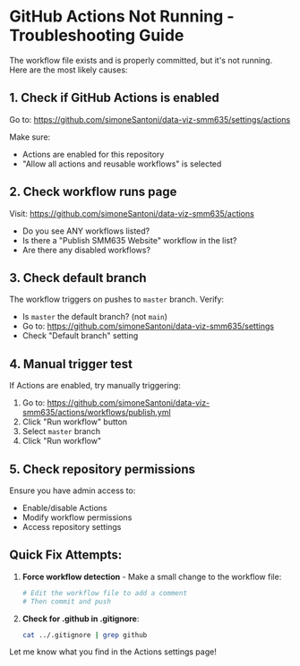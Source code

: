 # GitHub Actions Not Running - Troubleshooting Guide

The workflow file exists and is properly committed, but it's not running. Here are the most likely causes:

## 1. Check if GitHub Actions is enabled

Go to: https://github.com/simoneSantoni/data-viz-smm635/settings/actions

Make sure:
- Actions are enabled for this repository
- "Allow all actions and reusable workflows" is selected

## 2. Check workflow runs page

Visit: https://github.com/simoneSantoni/data-viz-smm635/actions

- Do you see ANY workflows listed?
- Is there a "Publish SMM635 Website" workflow in the list?
- Are there any disabled workflows?

## 3. Check default branch

The workflow triggers on pushes to `master` branch. Verify:
- Is `master` the default branch? (not `main`)
- Go to: https://github.com/simoneSantoni/data-viz-smm635/settings
- Check "Default branch" setting

## 4. Manual trigger test

If Actions are enabled, try manually triggering:
1. Go to: https://github.com/simoneSantoni/data-viz-smm635/actions/workflows/publish.yml
2. Click "Run workflow" button
3. Select `master` branch
4. Click "Run workflow"

## 5. Check repository permissions

Ensure you have admin access to:
- Enable/disable Actions
- Modify workflow permissions
- Access repository settings

## Quick Fix Attempts:

1. **Force workflow detection** - Make a small change to the workflow file:
   ```bash
   # Edit the workflow file to add a comment
   # Then commit and push
   ```

2. **Check for .github in .gitignore**:
   ```bash
   cat ../.gitignore | grep github
   ```

Let me know what you find in the Actions settings page!